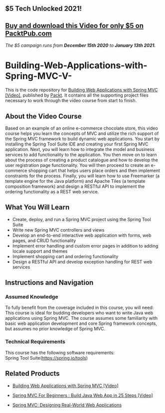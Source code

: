 ## $5 Tech Unlocked 2021!
[Buy and download this Video for only $5 on PacktPub.com](https://www.packtpub.com/product/building-web-applications-with-spring-mvc-video/9781783286539)
-----
*The $5 campaign         runs from __December 15th 2020__ to __January 13th 2021.__*

# Building-Web-Applications-with-Spring-MVC-V-
This is the code repository for [Building Web Applications with Spring MVC [Video]](https://prod.packtpub.com/in/web-development/building-web-applications-spring-mvc-video), published by [Packt](https://www.packtpub.com/?utm_source=github). It contains all the supporting project files necessary to work through the video course from start to finish.
## About the Video Course
Based on an example of an online e-commerce chocolate store, this video course helps you learn the concepts of MVC and utilize the rich support of the Spring MVC framework to build dynamic web applications. You start by installing the Spring Tool Suite IDE and creating your first Spring MVC application. Next, you will learn how to integrate the model and business services to add functionality to the application. You then move on to learn about the process of creating a product catalogue and how to develop the user registration page functionality. You will then proceed to create an e-commerce shopping cart that helps users place orders and then implement constraints for the process. Finally, you will learn how to use Freemarker (a template engine for the Java platform) and Apache Tiles (a template composition framework) and design a RESTful API to implement the ordering functionality as a REST web service.

<H2>What You Will Learn</H2>
<DIV class=book-info-will-learn-text>
<UL>
<LI> Create, deploy, and run a Spring MVC project using the Spring Tool Suite
<LI> Write new Spring MVC controllers and views
<LI> Develop an end-to-end interactive web application with forms, web pages, and CRUD functionality 
<LI> Implement error handling and custom error pages in addition to adding locale support and themes
<LI> Implement shopping cart and ordering functionality 
<LI> Design a RESTful API and develop exception handling for REST web services  </UL></DIV>

## Instructions and Navigation
### Assumed Knowledge
To fully benefit from the coverage included in this course, you will need:<br/>
This course is ideal for budding developers who want to write Java web applications using Spring MVC. The course assumes some familiarity with basic web application development and core Spring framework concepts, but assumes no prior knowledge of Spring MVC.

### Technical Requirements
This course has the following software requirements:<br/>
Spring Tool Suite(https://spring.io/tools) <br/>





## Related Products
* [Building Web Applications with Spring MVC [Video]](https://prod.packtpub.com/in/web-development/building-web-applications-spring-mvc-video)

* [Spring MVC For Beginners : Build Java Web App in 25 Steps [Video]](https://prod.packtpub.com/in/application-development/spring-mvc-beginners-build-java-web-app-25-steps-video)

* [Spring MVC: Designing Real-World Web Applications](https://prod.packtpub.com/in/application-development/spring-mvc-designing-real-world-web-applications)
